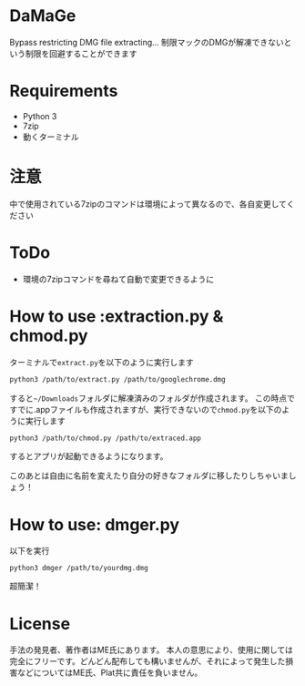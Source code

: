 # DaMaGe
Bypass restricting DMG file extracting...
制限マックのDMGが解凍できないという制限を回避することができます

# Requirements
- Python 3
- 7zip
- 動くターミナル

# 注意
中で使用されている7zipのコマンドは環境によって異なるので、各自変更してください

# ToDo
- 環境の7zipコマンドを尋ねて自動で変更できるように

# How to use :extraction.py & chmod.py
ターミナルで`extract.py`を以下のように実行します
```bash
python3 /path/to/extract.py /path/to/googlechrome.dmg
```
すると`~/Downloads`フォルダに解凍済みのフォルダが作成されます。
この時点ですでに.appファイルも作成されますが、実行できないので`chmod.py`を以下のように実行します

```bash
python3 /path/to/chmod.py /path/to/extraced.app
```
するとアプリが起動できるようになります。

このあとは自由に名前を変えたり自分の好きなフォルダに移したりしちゃいましょう！

# How to use: dmger.py
以下を実行
```
python3 dmger /path/to/yourdmg.dmg
```
超簡潔！

# License
手法の発見者、著作者はME氏にあります。
本人の意思により、使用に関しては完全にフリーです。どんどん配布しても構いませんが、それによって発生した損害などについてはME氏、Plat共に責任を負いません。
